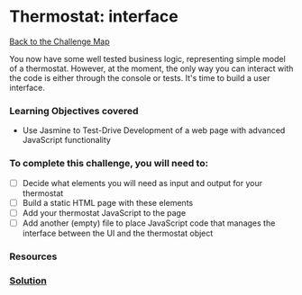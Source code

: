 # Thermostat: interface

[Back to the Challenge Map](0_challenge_map.md)

You now have some well tested business logic, representing simple model of a thermostat. However, at the moment, the only way you can interact with the code is either through the console or tests. It's time to build a user interface.

### Learning Objectives covered

- Use Jasmine to Test-Drive Development of a web page with advanced JavaScript functionality

### To complete this challenge, you will need to:
- [ ] Decide what elements you will need as input and output for your thermostat
- [ ] Build a static HTML page with these elements
- [ ] Add your thermostat JavaScript to the page
- [ ] Add another (empty) file to place JavaScript code that manages the interface between the UI and the thermostat object

### Resources

### [Solution](solutions/6.md)
